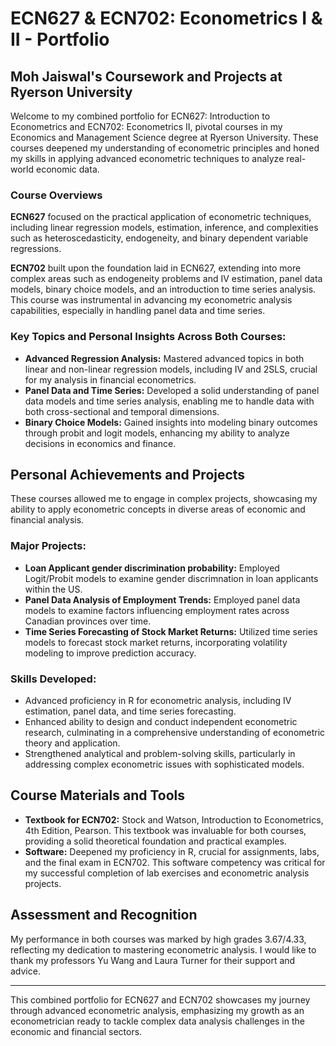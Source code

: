# ECN627 & ECN702: Econometrics I & II - Portfolio

## Moh Jaiswal's Coursework and Projects at Ryerson University

Welcome to my combined portfolio for ECN627: Introduction to Econometrics and ECN702: Econometrics II, pivotal courses in my Economics and Management Science degree at Ryerson University. These courses deepened my understanding of econometric principles and honed my skills in applying advanced econometric techniques to analyze real-world economic data.

### Course Overviews

**ECN627** focused on the practical application of econometric techniques, including linear regression models, estimation, inference, and complexities such as heteroscedasticity, endogeneity, and binary dependent variable regressions.

**ECN702** built upon the foundation laid in ECN627, extending into more complex areas such as endogeneity problems and IV estimation, panel data models, binary choice models, and an introduction to time series analysis. This course was instrumental in advancing my econometric analysis capabilities, especially in handling panel data and time series.

### Key Topics and Personal Insights Across Both Courses:

- **Advanced Regression Analysis:** Mastered advanced topics in both linear and non-linear regression models, including IV and 2SLS, crucial for my analysis in financial econometrics.
- **Panel Data and Time Series:** Developed a solid understanding of panel data models and time series analysis, enabling me to handle data with both cross-sectional and temporal dimensions.
- **Binary Choice Models:** Gained insights into modeling binary outcomes through probit and logit models, enhancing my ability to analyze decisions in economics and finance.

## Personal Achievements and Projects

These courses allowed me to engage in complex projects, showcasing my ability to apply econometric concepts in diverse areas of economic and financial analysis.

### Major Projects:

- **Loan Applicant gender discrimination probability:** Employed Logit/Probit models to examine gender discrimnation in loan applicants within the US.
- **Panel Data Analysis of Employment Trends:** Employed panel data models to examine factors influencing employment rates across Canadian provinces over time.
- **Time Series Forecasting of Stock Market Returns:** Utilized time series models to forecast stock market returns, incorporating volatility modeling to improve prediction accuracy.

### Skills Developed:

- Advanced proficiency in R for econometric analysis, including IV estimation, panel data, and time series forecasting.
- Enhanced ability to design and conduct independent econometric research, culminating in a comprehensive understanding of econometric theory and application.
- Strengthened analytical and problem-solving skills, particularly in addressing complex econometric issues with sophisticated models.

## Course Materials and Tools

- **Textbook for ECN702:** Stock and Watson, Introduction to Econometrics, 4th Edition, Pearson. This textbook was invaluable for both courses, providing a solid theoretical foundation and practical examples.
- **Software:** Deepened my proficiency in R, crucial for assignments, labs, and the final exam in ECN702. This software competency was critical for my successful completion of lab exercises and econometric analysis projects.

## Assessment and Recognition

My performance in both courses was marked by high grades 3.67/4.33, reflecting my dedication to mastering econometric analysis. I would like to thank my professors Yu Wang and Laura Turner for their support and advice.

---

This combined portfolio for ECN627 and ECN702 showcases my journey through advanced econometric analysis, emphasizing my growth as an econometrician ready to tackle complex data analysis challenges in the economic and financial sectors.
